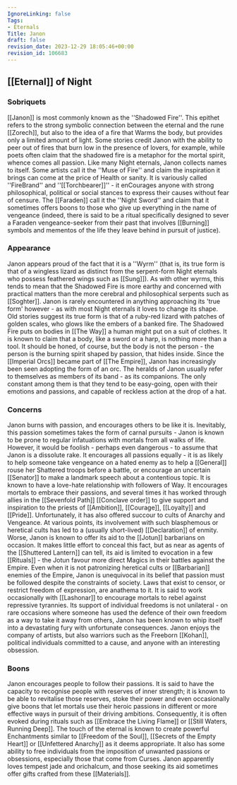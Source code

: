 ```yaml
---
IgnoreLinking: false
Tags:
- Eternals
Title: Janon
draft: false
revision_date: 2023-12-29 18:05:46+00:00
revision_id: 106683
---
```


## [[Eternal]] of Night
### Sobriquets
[[Janon]] is most commonly known as the ''Shadowed Fire''. This epithet refers to the strong symbolic connection between the eternal and the rune [[Zorech]], but also to the idea of a fire that Warms the body, but provides only a limited amount of light. Some stories credit Janon with the ability to peer out of fires that burn low in the presence of lovers, for example, while poets often claim that the shadowed fire is a metaphor for the mortal spirit, whence comes all passion.
Like many Night eternals, Janon collects names to itself. Some artists call it the ''Muse of Fire'' and claim the inspiration it brings can come at the price of Health or sanity. It is variously called ''FireBrand'' and ''[[Torchbearer]]'' - it enCourages anyone with strong philosophical, political or social stances to express their causes without fear of censure.
The [[Faraden]] call it the ''Night Sword'' and claim that it sometimes offers boons to those who give up everything in the name of vengeance (indeed, there is said to be a ritual specifically designed to sever a Faraden vengeance-seeker from their past that involves [[Burning]] symbols and mementos of the life they leave behind in pursuit of justice).
### Appearance
Janon appears proud of the fact that it is a ''Wyrm'' (that is, its true form is that of a wingless lizard as distinct from the serpent-form Night eternals who possess feathered wings such as [[Sung]]). As with other wyrms, this tends to mean that the Shadowed Fire is more earthy and concerned with practical matters than the more cerebral and philosophical serpents such as [[Soghter]]. Janon is rarely encountered in anything approaching its 'true form' however - as with most Night eternals it loves to change its shape. Old stories suggest its true form is that of a ruby-red lizard with patches of golden scales, who glows like the embers of a banked fire.
The Shadowed Fire puts on bodies in [[The Way]] a human might put on a suit of clothes. It is known to claim that a body, like a sword or a harp, is nothing more than a tool. It should be honed, of course, but the body is not the person - the person is the burning spirit shaped by passion, that hides inside. Since the [[Imperial Orcs]] became part of [[The Empire]], Janon has increasingly been seen adopting the form of an orc.
The heralds of Janon usually refer to themselves as members of its band - as its companions. The only constant among them is that they tend to be easy-going, open with their emotions and passions, and capable of reckless action at the drop of a hat.
### Concerns
Janon burns with passion, and encourages others to be like it is. Inevitably, this passion sometimes takes the form of carnal pursuits - Janon is known to be prone to regular infatuations with mortals from all walks of life. However, it would be foolish - perhaps even dangerous - to assume that Janon is a dissolute rake. It encourages all passions equally - it is as likely to help someone take vengeance on a hated enemy as to help a [[General]] rouse her Shattered troops before a battle, or encourage an uncertain [[Senator]] to make a landmark speech about a contentious topic.
It is known to have a love-hate relationship with followers of Way. It encourages mortals to embrace their passions, and several times it has worked through allies in the [[Sevenfold Path]] [[Conclave order]] to give support and inspiration to the priests of [[Ambition]], [[Courage]], [[Loyalty]] and [[Pride]]. Unfortunately, it has also offered succour to cults of Anarchy and Vengeance. At various points, its involvement with such blasphemous or heretical cults has led to a (usually short-lived) [[Declaration]] of enmity. 
Worse, Janon is known to offer its aid to the [[Jotun]] barbarians on occasion. It makes little effort to conceal this fact, but as near as agents of the [[Shuttered Lantern]] can tell, its aid is limited to evocation in a few [[Rituals]] - the Jotun favour more direct Magics in their battles against the Empire.
Even when it is not patronizing heretical cults or [[Barbarian]] enemies of the Empire, Janon is unequivocal in its belief that passion must be followed despite the constraints of society. Laws that exist to censor, or restrict freedom of expression, are anathema to it. It is said to work occasionally with [[Lashonar]] to encourage mortals to rebel against repressive tyrannies. Its support of individual freedoms is not unilateral - on rare occasions where someone has used the defence of their own freedom as a way to take it away from others, Janon has been known to whip itself into a devastating fury with unfortunate consequences. 
Janon enjoys the company of artists, but also warriors such as the Freeborn [[Kohan]], political individuals committed to a cause, and anyone with an interesting obsession.
### Boons
Janon encourages people to follow their passions. It is said to have the capacity to recognise people with reserves of inner strength; it is known to be able to revitalise those reserves, stoke their power and even occasionally give boons that let mortals use their heroic passions in different or more effective ways in pursuit of their driving ambitions. Consequently, it is often evoked during rituals such as [[Embrace the Living Flame]] or [[Still Waters, Running Deep]].
The touch of the eternal is known to create powerful Enchantments similar to [[Freedom of the Soul]], [[Secrets of the Empty Heart]] or [[Unfettered Anarchy]] as it deems appropriate. It also has some ability to free individuals from the imposition of unwanted passions or obsessions, especially those that come from Curses.
Janon apparently loves tempest jade and  orichalcum, and those seeking its aid sometimes offer gifts crafted from these [[Materials]].